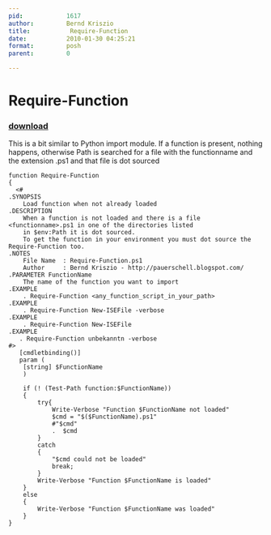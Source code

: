 ```yaml
---
pid:            1617
author:         Bernd Kriszio
title:           Require-Function
date:           2010-01-30 04:25:21
format:         posh
parent:         0

---
```


#  Require-Function

### [download](Scripts\1617.ps1)

This is a bit similar to Python import module. If a function is present, nothing happens, otherwise Path is searched for a file with the functionname and the extension .ps1 and that file is dot sourced

```posh
function Require-Function
{
  <# 
.SYNOPSIS 
    Load function when not already loaded    
.DESCRIPTION 
    When a function is not loaded and there is a file <functionname>.ps1 in one of the directories listed
    in $env:Path it is dot sourced.
    To get the function in your environment you must dot source the Require-Function too.
.NOTES 
    File Name  : Require-Function.ps1 
    Author     : Bernd Kriszio - http://pauerschell.blogspot.com/ 
.PARAMETER FunctionName
    The name of the function you want to import
.EXAMPLE 
    . Require-Function <any_function_script_in_your_path>
.EXAMPLE 
    . Require-Function New-ISEFile -verbose
.EXAMPLE 
    . Require-Function New-ISEFile
.EXAMPLE 
   . Require-Function unbekanntn -verbose
#> 
   [cmdletbinding()]
   param (
    [string] $FunctionName
    )
    
    if (! (Test-Path function:$FunctionName))
    {
        try{
            Write-Verbose "Function $FunctionName not loaded"
            $cmd = "$($FunctionName).ps1"
            #"$cmd" 
            .  $cmd
        }
        catch
        {
            "$cmd could not be loaded"
            break;
        }
        Write-Verbose "Function $FunctionName is loaded"
    }
    else
    {
        Write-Verbose "Function $FunctionName was loaded"
    }
}

```
